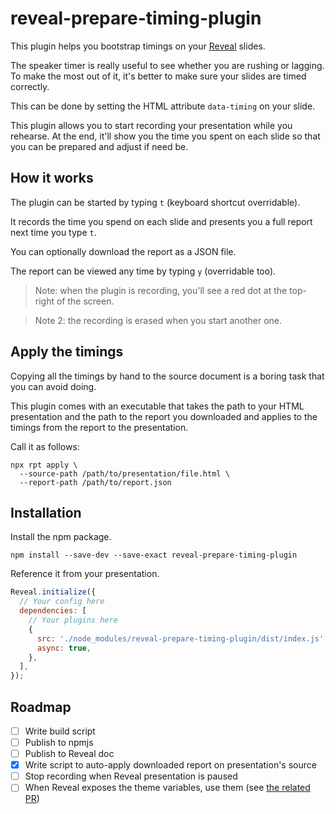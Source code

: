 # reveal-prepare-timing-plugin

This plugin helps you bootstrap timings on your [Reveal](https://github.com/hakimel/reveal.js) slides.

The speaker timer is really useful to see whether you are rushing or lagging. To make the most out of it, it's better to make sure your slides are timed correctly. 

This can be done by setting the HTML attribute `data-timing` on your slide.

This plugin allows you to start recording your presentation while you rehearse. At the end, it'll show you the time you spent on each slide so that you can be prepared and adjust if need be.

## How it works

The plugin can be started by typing `t` (keyboard shortcut overridable).

It records the time you spend on each slide and presents you a full report next time you type `t`.

You can optionally download the report as a JSON file.

The report can be viewed any time by typing `y` (overridable too).

> Note: when the plugin is recording, you'll see a red dot at the top-right of the screen.

> Note 2: the recording is erased when you start another one.

## Apply the timings

Copying all the timings by hand to the source document is a boring task that you can avoid doing.

This plugin comes with an executable that takes the path to your HTML presentation and the path to the report you downloaded and applies to the timings from the report to the presentation.

Call it as follows: 

```
npx rpt apply \
  --source-path /path/to/presentation/file.html \
  --report-path /path/to/report.json
```

## Installation

Install the npm package.

```shell script
npm install --save-dev --save-exact reveal-prepare-timing-plugin
```

Reference it from your presentation.

```js
Reveal.initialize({
  // Your config here
  dependencies: [
    // Your plugins here
    { 
      src: './node_modules/reveal-prepare-timing-plugin/dist/index.js', 
      async: true,
    },
  ],
});
```

## Roadmap

- [ ] Write build script
- [ ] Publish to npmjs
- [ ] Publish to Reveal doc
- [x] Write script to auto-apply downloaded report on presentation's source
- [ ] Stop recording when Reveal presentation is paused
- [ ] When Reveal exposes the theme variables, use them (see [the related PR](https://github.com/hakimel/reveal.js/pull/2521))

